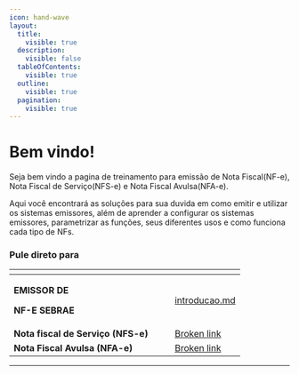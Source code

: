 ```yaml
---
icon: hand-wave
layout:
  title:
    visible: true
  description:
    visible: false
  tableOfContents:
    visible: true
  outline:
    visible: true
  pagination:
    visible: true
---
```


# Bem vindo!

Seja bem vindo a pagina de treinamento para emissão de Nota Fiscal(NF-e), Nota Fiscal de Serviço(NFS-e) e Nota Fiscal Avulsa(NFA-e).

Aqui você encontrará as soluções para sua duvida em como emitir e utilizar os sistemas emissores, além de aprender a configurar os sistemas emissores, parametrizar as funções, seus diferentes usos e como funciona cada tipo de NFs.

### Pule direto para

<table data-view="cards"><thead><tr><th></th><th data-hidden data-card-cover data-type="files"></th><th data-hidden></th><th data-hidden data-card-target data-type="content-ref"></th></tr></thead><tbody><tr><td><p><strong>EMISSOR DE</strong> </p><p><strong>NF-E SEBRAE</strong></p></td><td></td><td></td><td><a href="emissor-de-nf-e-sebrae/introducao.md">introducao.md</a></td></tr><tr><td><strong>Nota fiscal de Serviço (NFS-e)</strong></td><td></td><td></td><td><a href="broken-reference">Broken link</a></td></tr><tr><td><strong>Nota Fiscal Avulsa (NFA-e)</strong></td><td></td><td></td><td><a href="broken-reference">Broken link</a></td></tr></tbody></table>

***

